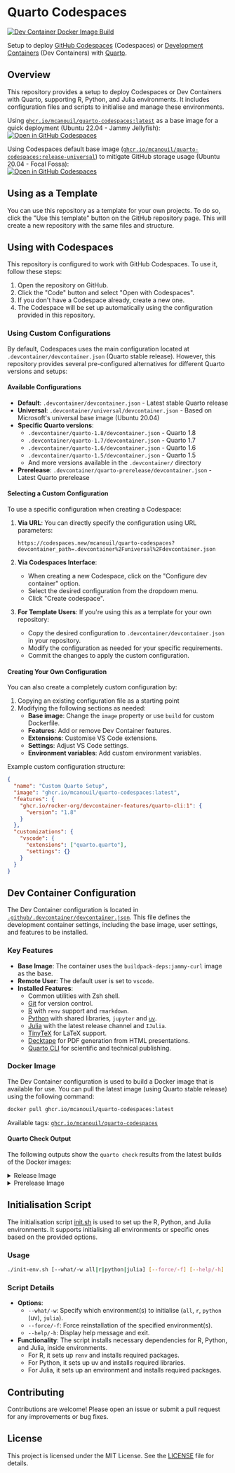 # Quarto Codespaces

[![Dev Container Docker Image Build](https://github.com/mcanouil/quarto-codespaces/actions/workflows/devcontainer.yml/badge.svg?event=release)](https://github.com/mcanouil/quarto-codespaces/actions/workflows/devcontainer.yml)

Setup to deploy [GitHub Codespaces](https://github.com/features/codespaces) (Codespaces) or [Development Containers](https://containers.dev/) (Dev Containers) with [Quarto](https://quarto.org/).

## Overview

This repository provides a setup to deploy Codespaces or Dev Containers with Quarto, supporting R, Python, and Julia environments.
It includes configuration files and scripts to initialise and manage these environments.

Using [`ghcr.io/mcanouil/quarto-codespaces:latest`](https://github.com/mcanouil/quarto-codespaces/pkgs/container/quarto-codespaces) as a base image for a quick deployment (Ubuntu 22.04 - Jammy Jellyfish):  
[![Open in GitHub Codespaces](https://github.com/codespaces/badge.svg)](https://codespaces.new/mcanouil/quarto-codespaces?quickstart=1&devcontainer_path=.devcontainer%2Fdevcontainer.json)

Using Codespaces default base image ([`ghcr.io/mcanouil/quarto-codespaces:release-universal`](https://github.com/mcanouil/quarto-codespaces/pkgs/container/quarto-codespaces)) to mitigate GitHub storage usage (Ubuntu 20.04 - Focal Fossa):  
[![Open in GitHub Codespaces](https://github.com/codespaces/badge.svg)](https://codespaces.new/mcanouil/quarto-codespaces?quickstart=1&devcontainer_path=.devcontainer%2Funiversal%2Fdevcontainer.json)

## Using as a Template

You can use this repository as a template for your own projects.
To do so, click the "Use this template" button on the GitHub repository page.
This will create a new repository with the same files and structure.

## Using with Codespaces

This repository is configured to work with GitHub Codespaces.
To use it, follow these steps:

1. Open the repository on GitHub.
2. Click the "Code" button and select "Open with Codespaces".
3. If you don't have a Codespace already, create a new one.
4. The Codespace will be set up automatically using the configuration provided in this repository.

### Using Custom Configurations

By default, Codespaces uses the main configuration located at `.devcontainer/devcontainer.json` (Quarto stable release).
However, this repository provides several pre-configured alternatives for different Quarto versions and setups:

#### Available Configurations

- **Default**: `.devcontainer/devcontainer.json` - Latest stable Quarto release
- **Universal**: `.devcontainer/universal/devcontainer.json` - Based on Microsoft's universal base image (Ubuntu 20.04)
- **Specific Quarto versions**:
  - `.devcontainer/quarto-1.8/devcontainer.json` - Quarto 1.8
  - `.devcontainer/quarto-1.7/devcontainer.json` - Quarto 1.7
  - `.devcontainer/quarto-1.6/devcontainer.json` - Quarto 1.6
  - `.devcontainer/quarto-1.5/devcontainer.json` - Quarto 1.5
  - And more versions available in the `.devcontainer/` directory
- **Prerelease**: `.devcontainer/quarto-prerelease/devcontainer.json` - Latest Quarto prerelease

#### Selecting a Custom Configuration

To use a specific configuration when creating a Codespace:

1. **Via URL**: You can directly specify the configuration using URL parameters:

   ```url
   https://codespaces.new/mcanouil/quarto-codespaces?devcontainer_path=.devcontainer%2Funiversal%2Fdevcontainer.json
   ```

2. **Via Codespaces Interface**:
   - When creating a new Codespace, click on the "Configure dev container" option.
   - Select the desired configuration from the dropdown menu.
   - Click "Create codespace".

3. **For Template Users**: If you're using this as a template for your own repository:
   - Copy the desired configuration to `.devcontainer/devcontainer.json` in your repository.
   - Modify the configuration as needed for your specific requirements.
   - Commit the changes to apply the custom configuration.

#### Creating Your Own Configuration

You can also create a completely custom configuration by:

1. Copying an existing configuration file as a starting point
2. Modifying the following sections as needed:
   - **Base image**: Change the `image` property or use `build` for custom Dockerfile.
   - **Features**: Add or remove Dev Container features.
   - **Extensions**: Customise VS Code extensions.
   - **Settings**: Adjust VS Code settings.
   - **Environment variables**: Add custom environment variables.

Example custom configuration structure:

```json
{
  "name": "Custom Quarto Setup",
  "image": "ghcr.io/mcanouil/quarto-codespaces:latest",
  "features": {
    "ghcr.io/rocker-org/devcontainer-features/quarto-cli:1": {
      "version": "1.8"
    }
  },
  "customizations": {
    "vscode": {
      "extensions": ["quarto.quarto"],
      "settings": {}
    }
  }
}
```

## Dev Container Configuration

The Dev Container configuration is located in [`.github/.devcontainer/devcontainer.json`](.github/.devcontainer/devcontainer.json).
This file defines the development container settings, including the base image, user settings, and features to be installed.

### Key Features

- **Base Image**: The container uses the `buildpack-deps:jammy-curl` image as the base.
- **Remote User**: The default user is set to `vscode`.
- **Installed Features**:
  - Common utilities with Zsh shell.
  - [Git](https://git-scm.com/) for version control.
  - [R](https://www.r-project.org/) with `renv` support and `rmarkdown`.
  - [Python](https://www.python.org/) with shared libraries, `jupyter` and [`uv`](https://docs.astral.sh/uv/).
  - [Julia](https://julialang.org/) with the latest release channel and `IJulia`.
  - [TinyTeX](https://github.com/rstudio/tinytex) for LaTeX support.
  - [Decktape](https://github.com/astefanutti/decktape) for PDF generation from HTML presentations.
  - [Quarto CLI](https://quarto.org/) for scientific and technical publishing.

### Docker Image

The Dev Container configuration is used to build a Docker image that is available for use.
You can pull the latest image (using Quarto stable release) using the following command:

```sh
docker pull ghcr.io/mcanouil/quarto-codespaces:latest
```

Available tags: [`ghcr.io/mcanouil/quarto-codespaces`](https://github.com/mcanouil/quarto-codespaces/pkgs/container/quarto-codespaces)

#### Quarto Check Output

The following outputs show the `quarto check` results from the latest builds of the Docker images:

<details>
<summary>Release Image</summary>

<!-- QUARTO_CHECK_RELEASE_START -->
```txt
Quarto check output will be automatically updated here after each build.
```
<!-- QUARTO_CHECK_RELEASE_END -->

<!-- QUARTO_CHECK_RELEASE_BUILD_URL_START -->
[View build log](https://github.com/mcanouil/quarto-codespaces/actions/workflows/devcontainer.yml)
<!-- QUARTO_CHECK_RELEASE_BUILD_URL_END -->

</details>

<details>
<summary>Prerelease Image</summary>

<!-- QUARTO_CHECK_PRERELEASE_START -->
```txt
Quarto check output will be automatically updated here after each build.
```
<!-- QUARTO_CHECK_PRERELEASE_END -->

<!-- QUARTO_CHECK_PRERELEASE_BUILD_URL_START -->
[View build log](https://github.com/mcanouil/quarto-codespaces/actions/workflows/devcontainer.yml)
<!-- QUARTO_CHECK_PRERELEASE_BUILD_URL_END -->

</details>

## Initialisation Script

The initialisation script [init.sh](init.sh) is used to set up the R, Python, and Julia environments.
It supports initialising all environments or specific ones based on the provided options.

### Usage

```sh
./init-env.sh [--what/-w all|r|python|julia] [--force/-f] [--help/-h]
```

### Script Details

- **Options**:
  - `--what/-w`: Specify which environment(s) to initialise (`all`, `r`, `python` (uv), `julia`).
  - `--force/-f`: Force reinstallation of the specified environment(s).
  - `--help/-h`: Display help message and exit.
- **Functionality**: The script installs necessary dependencies for R, Python, and Julia, inside environments.
  - For R, it sets up `renv` and installs required packages.
  - For Python, it sets up uv and installs required libraries.
  - For Julia, it sets up an environment and installs required packages.

## Contributing

Contributions are welcome!
Please open an issue or submit a pull request for any improvements or bug fixes.

## License

This project is licensed under the MIT License.
See the [LICENSE](LICENSE) file for details.
